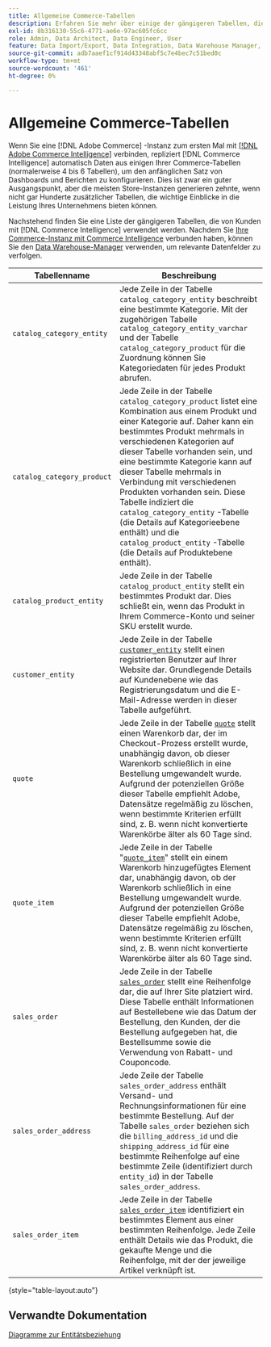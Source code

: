 ```yaml
---
title: Allgemeine Commerce-Tabellen
description: Erfahren Sie mehr über einige der gängigeren Tabellen, die [!DNL Commerce Intelligence] Kunden verwenden.
exl-id: 8b316130-55c6-4771-ae6e-97ac605fc6cc
role: Admin, Data Architect, Data Engineer, User
feature: Data Import/Export, Data Integration, Data Warehouse Manager, Commerce Tables
source-git-commit: adb7aaef1cf914d43348abf5c7e4bec7c51bed0c
workflow-type: tm+mt
source-wordcount: '461'
ht-degree: 0%

---
```


# Allgemeine Commerce-Tabellen

Wenn Sie eine [!DNL Adobe Commerce] -Instanz zum ersten Mal mit [[!DNL Adobe Commerce Intelligence]](../importing-data/integrations/magento.md) verbinden, repliziert [!DNL Commerce Intelligence] automatisch Daten aus einigen Ihrer Commerce-Tabellen (normalerweise 4 bis 6 Tabellen), um den anfänglichen Satz von Dashboards und Berichten zu konfigurieren. Dies ist zwar ein guter Ausgangspunkt, aber die meisten Store-Instanzen generieren zehnte, wenn nicht gar Hunderte zusätzlicher Tabellen, die wichtige Einblicke in die Leistung Ihres Unternehmens bieten können.

Nachstehend finden Sie eine Liste der gängigeren Tabellen, die von Kunden mit [!DNL Commerce Intelligence] verwendet werden. Nachdem Sie [Ihre Commerce-Instanz mit Commerce Intelligence](../../data-analyst/importing-data/integrations/magento.md) verbunden haben, können Sie den [Data Warehouse-Manager](../../data-analyst/data-warehouse-mgr/tour-dwm.md) verwenden, um relevante Datenfelder zu verfolgen.

| Tabellenname | Beschreibung |
|---|---|
| `catalog_category_entity` | Jede Zeile in der Tabelle `catalog_category_entity` beschreibt eine bestimmte Kategorie. Mit der zugehörigen Tabelle `catalog_category_entity_varchar` und der Tabelle `catalog_category_product` für die Zuordnung können Sie Kategoriedaten für jedes Produkt abrufen. |
| `catalog_category_product` | Jede Zeile in der Tabelle `catalog_category_product` listet eine Kombination aus einem Produkt und einer Kategorie auf. Daher kann ein bestimmtes Produkt mehrmals in verschiedenen Kategorien auf dieser Tabelle vorhanden sein, und eine bestimmte Kategorie kann auf dieser Tabelle mehrmals in Verbindung mit verschiedenen Produkten vorhanden sein. Diese Tabelle indiziert die `catalog_category_entity` -Tabelle (die Details auf Kategorieebene enthält) und die `catalog_product_entity` -Tabelle (die Details auf Produktebene enthält). |
| `catalog_product_entity` | Jede Zeile in der Tabelle `catalog_product_entity` stellt ein bestimmtes Produkt dar. Dies schließt ein, wenn das Produkt in Ihrem Commerce-Konto und seiner SKU erstellt wurde. |
| `customer_entity` | Jede Zeile in der Tabelle [`customer_entity`](../data-warehouse-mgr/cust-ent-table.md) stellt einen registrierten Benutzer auf Ihrer Website dar. Grundlegende Details auf Kundenebene wie das Registrierungsdatum und die E-Mail-Adresse werden in dieser Tabelle aufgeführt. |
| `quote` | Jede Zeile in der Tabelle [`quote`](../data-warehouse-mgr/sales-flat-quote-table.md) stellt einen Warenkorb dar, der im Checkout-Prozess erstellt wurde, unabhängig davon, ob dieser Warenkorb schließlich in eine Bestellung umgewandelt wurde. Aufgrund der potenziellen Größe dieser Tabelle empfiehlt Adobe, Datensätze regelmäßig zu löschen, wenn bestimmte Kriterien erfüllt sind, z. B. wenn nicht konvertierte Warenkörbe älter als 60 Tage sind. |
| `quote_item` | Jede Zeile in der Tabelle &quot;[`quote_item`](../data-warehouse-mgr/sales-flat-quote-item-table.md)&quot; stellt ein einem Warenkorb hinzugefügtes Element dar, unabhängig davon, ob der Warenkorb schließlich in eine Bestellung umgewandelt wurde. Aufgrund der potenziellen Größe dieser Tabelle empfiehlt Adobe, Datensätze regelmäßig zu löschen, wenn bestimmte Kriterien erfüllt sind, z. B. wenn nicht konvertierte Warenkörbe älter als 60 Tage sind. |
| `sales_order` | Jede Zeile in der Tabelle [`sales_order`](../data-warehouse-mgr/sales-flat-order-table.md) stellt eine Reihenfolge dar, die auf Ihrer Site platziert wird. Diese Tabelle enthält Informationen auf Bestellebene wie das Datum der Bestellung, den Kunden, der die Bestellung aufgegeben hat, die Bestellsumme sowie die Verwendung von Rabatt- und Couponcode. |
| `sales_order_address` | Jede Zeile der Tabelle `sales_order_address` enthält Versand- und Rechnungsinformationen für eine bestimmte Bestellung. Auf der Tabelle `sales_order` beziehen sich die `billing_address_id` und die `shipping_address_id` für eine bestimmte Reihenfolge auf eine bestimmte Zeile (identifiziert durch `entity_id`) in der Tabelle `sales_order_address`. |
| `sales_order_item` | Jede Zeile in der Tabelle [`sales_order_item`](../data-warehouse-mgr/sales-flat-quote-item-table.md) identifiziert ein bestimmtes Element aus einer bestimmten Reihenfolge. Jede Zeile enthält Details wie das Produkt, die gekaufte Menge und die Reihenfolge, mit der der jeweilige Artikel verknüpft ist. |

{style="table-layout:auto"}

## Verwandte Dokumentation

[Diagramme zur Entitätsbeziehung](../data-warehouse-mgr/entity-rel-diag.md)
